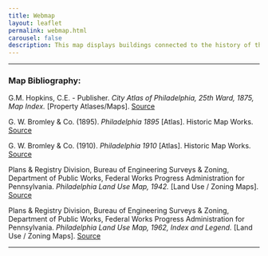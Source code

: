 ```yaml
---
title: Webmap
layout: leaflet
permalink: webmap.html
carousel: false
description: This map displays buildings connected to the history of the Germantown YWCA. It includes YWCA buildings and other associated buildings that have played a role in its story throughout history. Use the + and - buttons on the top left or your cursor to zoom in and out, use your keyboard arrow keys or pinch and zoom from your cursor to move the map around.
---
```


<hr>

### Map Bibliography:

G.M. Hopkins, C.E. - Publisher.  *City Atlas of Philadelphia, 25th Ward, 1875, Map Index.* [Property Atlases/Maps]. 
[Source]( https://libwww.freelibrary.org/digital/item/46178)<br>

G. W. Bromley & Co. (1895). *Philadelphia 1895* [Atlas]. Historic Map Works. 
[Source](https://historicmapworks.com/Atlas/US/6900/)<br>

G. W. Bromley & Co. (1910). *Philadelphia 1910* [Atlas]. Historic Map Works. 
[Source](https://www.historicmapworks.com/Atlas/US/7153/)<br>

Plans & Registry Division, Bureau of Engineering Surveys & Zoning, Department of Public Works, Federal Works Progress Administration for Pennsylvania.  *Philadelphia Land Use Map, 1942.* [Land Use / Zoning Maps]. 
[Source](https://libwww.freelibrary.org/digital/item/11922)<br>

Plans & Registry Division, Bureau of Engineering Surveys & Zoning, Department of Public Works, Federal Works Progress Administration for Pennsylvania.  *Philadelphia Land Use Map, 1962, Index and Legend.* [Land Use / Zoning Maps]. 
[Source](https://libwww.freelibrary.org/digital/item/12030)<br>

<hr>


